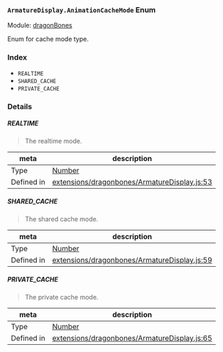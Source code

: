 ### `ArmatureDisplay.AnimationCacheMode` Enum



Module: [dragonBones](../modules/dragonBones.md)


Enum for cache mode type.


### Index
  - `REALTIME`
  - `SHARED_CACHE`
  - `PRIVATE_CACHE`

### Details


##### REALTIME

> The realtime mode.

| meta | description |
|------|-------------|
| Type | <a href="https://developer.mozilla.org/en/JavaScript/Reference/Global_Objects/Number" class="crosslink external" target="_blank">Number</a> |
| Defined in | [extensions/dragonbones/ArmatureDisplay.js:53](https://github.com/cocos-creator/engine/blob/ca662e1d8c009e4c070be6fb12c55967f9cdd6f6/extensions/dragonbones/ArmatureDisplay.js#L53) |



##### SHARED_CACHE

> The shared cache mode.

| meta | description |
|------|-------------|
| Type | <a href="https://developer.mozilla.org/en/JavaScript/Reference/Global_Objects/Number" class="crosslink external" target="_blank">Number</a> |
| Defined in | [extensions/dragonbones/ArmatureDisplay.js:59](https://github.com/cocos-creator/engine/blob/ca662e1d8c009e4c070be6fb12c55967f9cdd6f6/extensions/dragonbones/ArmatureDisplay.js#L59) |



##### PRIVATE_CACHE

> The private cache mode.

| meta | description |
|------|-------------|
| Type | <a href="https://developer.mozilla.org/en/JavaScript/Reference/Global_Objects/Number" class="crosslink external" target="_blank">Number</a> |
| Defined in | [extensions/dragonbones/ArmatureDisplay.js:65](https://github.com/cocos-creator/engine/blob/ca662e1d8c009e4c070be6fb12c55967f9cdd6f6/extensions/dragonbones/ArmatureDisplay.js#L65) |


